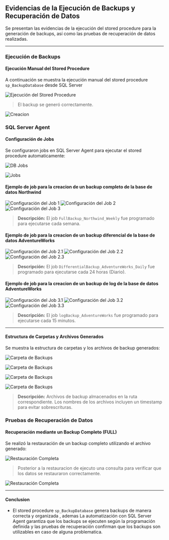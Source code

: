 ## Evidencias de la Ejecución de Backups y Recuperación de Datos

Se presentan las evidencias de la ejecución del stored procedure para la generación de backups, así como las pruebas de recuperación de datos realizadas.

---

### Ejecución de Backups

#### Ejecución Manual del Stored Procedure
A continuación se muestra la ejecución manual del stored procedure `sp_BackupDatabase` desde SQL Server

![Ejecución del Stored Procedure](../Images/1.png)


> El backup se generó correctamente.

![Creacion](../Images/2.png)



### SQL Server Agent

#### Configuración de Jobs
Se configuraron jobs en SQL Server Agent para ejecutar el stored procedure automaticamente:

![DB Jobs](../Images/SBD.png)

![Jobs](../Images/Jobs.png)

#### Ejemplo de job para la creacion de un backup completo de la base de datos Northwind

![Configuración del Job 1](../Images/BCN.png)
![Configuración del Job 2](../Images/BCN2.png)
![Configuración del Job 3](../Images/BCN3.png)


> **Descripción:** El job `FullBackup_Northwind_Weekly` fue programado para ejecutarse cada semana.

#### Ejemplo de job para la creacion de un backup diferencial de la base de datos AdventureWorks

![Configuración del Job 2.1](../Images/BDAW.png)
![Configuración del Job 2.2](../Images/BDAW2.png)
![Configuración del Job 2.3](../Images/BDAW3.png)


> **Descripción:** El job `DifferentialBackup_AdventureWorks_Daily` fue programado para ejecutarse cada 24 horas (Diario).

#### Ejemplo de job para la creacion de un backup de log  de la base de datos AdventureWorks

![Configuración del Job 3.1](../Images/BLAW.png)
![Configuración del Job 3.2](../Images/BLAW2.png)
![Configuración del Job 3.3](../Images/BLAW3.png)


> **Descripción:** El job `logBackup_AdventureWorks` fue programado para ejecutarse cada 15 minutos.

---

#### Estructura de Carpetas y Archivos Generados
Se muestra la estructura de carpetas y los archivos de backup generados:

![Carpeta de Backups](../Images/CB.png)

![Carpeta de Backups](../Images/CBD.png)

![Carpeta de Backups](../Images/CBAW.png)

![Carpeta de Backups](../Images/AB.png)


> **Descripción:** Archivos de backup almacenados en la ruta correspondiente. Los nombres de los archivos incluyen un timestamp para evitar sobrescrituras.


### Pruebas de Recuperación de Datos

#### Recuperación mediante un Backup Completo (FULL)
Se realizó la restauración de un backup completo utilizando el archivo generado:

![Restauración Completa](../Images/RF.png)

> Posterior a la restauracion de ejecuto una consulta para verificar que los datos se restauraron correctamente.


![Restauración Completa](../Images/RF2.png)


---

#### Conclusion
- El stored procedure `sp_BackupDatabase` genera backups de manera correcta y organizada , ademas La automatización con SQL Server Agent garantiza que los backups se ejecuten según la programación definida y las pruebas de recuperación confirman que los backups son utilizables en caso de alguna problematica.